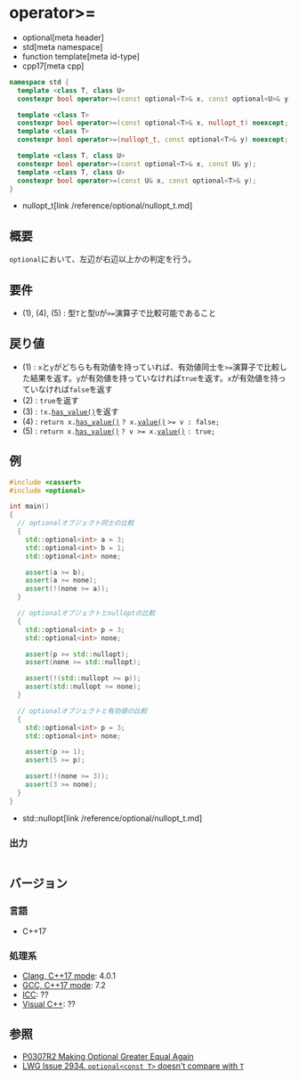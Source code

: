 # operator>=
* optional[meta header]
* std[meta namespace]
* function template[meta id-type]
* cpp17[meta cpp]

```cpp
namespace std {
  template <class T, class U>
  constexpr bool operator>=(const optional<T>& x, const optional<U>& y); // (1)

  template <class T>
  constexpr bool operator>=(const optional<T>& x, nullopt_t) noexcept;   // (2)
  template <class T>
  constexpr bool operator>=(nullopt_t, const optional<T>& y) noexcept;   // (3)

  template <class T, class U>
  constexpr bool operator>=(const optional<T>& x, const U& y);           // (4)
  template <class T, class U>
  constexpr bool operator>=(const U& x, const optional<T>& y);           // (5)
}
```
* nullopt_t[link /reference/optional/nullopt_t.md]

## 概要
`optional`において、左辺が右辺以上かの判定を行う。


## 要件
- (1), (4), (5) : 型`T`と型`U`が`>=`演算子で比較可能であること


## 戻り値
- (1) : `x`と`y`がどちらも有効値を持っていれば、有効値同士を`>=`演算子で比較した結果を返す。`y`が有効値を持っていなければ`true`を返す。`x`が有効値を持っていなければ`false`を返す
- (2) : `true`を返す
- (3) : `!x.`[`has_value()`](has_value.md)を返す
- (4) : `return x.`[`has_value()`](has_value.md) `? x.`[`value()`](value.md) `>= v : false;`
- (5) : `return x.`[`has_value()`](has_value.md) `? v >= x.`[`value()`](value.md) `: true;`


## 例
```cpp example
#include <cassert>
#include <optional>

int main()
{
  // optionalオブジェクト同士の比較
  {
    std::optional<int> a = 3;
    std::optional<int> b = 1;
    std::optional<int> none;

    assert(a >= b);
    assert(a >= none);
    assert(!(none >= a));
  }

  // optionalオブジェクトとnulloptの比較
  {
    std::optional<int> p = 3;
    std::optional<int> none;

    assert(p >= std::nullopt);
    assert(none >= std::nullopt);

    assert(!(std::nullopt >= p));
    assert(std::nullopt >= none);
  }

  // optionalオブジェクトと有効値の比較
  {
    std::optional<int> p = 3;
    std::optional<int> none;

    assert(p >= 1);
    assert(5 >= p);

    assert(!(none >= 3));
    assert(3 >= none);
  }
}
```
* std::nullopt[link /reference/optional/nullopt_t.md]

### 出力
```
```

## バージョン
### 言語
- C++17

### 処理系
- [Clang, C++17 mode](/implementation.md#clang): 4.0.1
- [GCC, C++17 mode](/implementation.md#gcc): 7.2
- [ICC](/implementation.md#icc): ??
- [Visual C++](/implementation.md#visual_cpp): ??


## 参照
- [P0307R2 Making Optional Greater Equal Again](http://www.open-std.org/jtc1/sc22/wg21/docs/papers/2016/p0307r2.pdf)
- [LWG Issue 2934. `optional<const T>` doesn't compare with `T`](https://wg21.cmeerw.net/lwg/issue2934)
